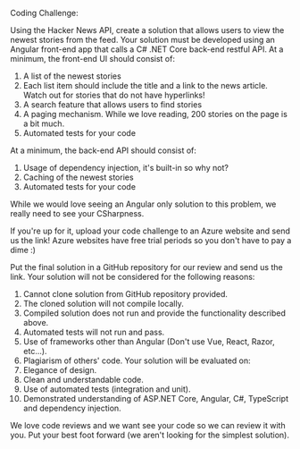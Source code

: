 Coding Challenge:

Using the Hacker News API, create a solution that allows users to view the newest stories from the feed.
Your solution must be developed using an Angular front-end app that calls a C# .NET Core back-end restful API.
At a minimum, the front-end UI should consist of:
1.	A list of the newest stories
2.	Each list item should include the title and a link to the news article. Watch out for stories that do not have hyperlinks!
3.	A search feature that allows users to find stories
4.	A paging mechanism. While we love reading, 200 stories on the page is a bit much.
5.	Automated tests for your code
 
At a minimum, the back-end API should consist of:
1.	Usage of dependency injection, it's built-in so why not?
2.	Caching of the newest stories
3.	Automated tests for your code
 
While we would love seeing an Angular only solution to this problem, we really need to see your CSharpness.
 
If you're up for it, upload your code challenge to an Azure website and send us the link! Azure websites have free trial periods so you don't have to pay a dime :)
 
Put the final solution in a GitHub repository for our review and send us the link.
Your solution will not be considered for the following reasons:
1.	Cannot clone solution from GitHub repository provided.
2.	The cloned solution will not compile locally.
3.	Compiled solution does not run and provide the functionality described above.
4.	Automated tests will not run and pass.
5.	Use of frameworks other than Angular (Don't use Vue, React, Razor, etc...).
6.	Plagiarism of others' code.
Your solution will be evaluated on:
1.	Elegance of design.
2.	Clean and understandable code.
3.	Use of automated tests (integration and unit).
4.	Demonstrated understanding of ASP.NET Core, Angular, C#, TypeScript and dependency injection.
 
We love code reviews and we want see your code so we can review it with you.
Put your best foot forward (we aren't looking for the simplest solution).

